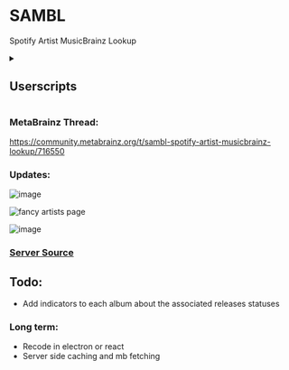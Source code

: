 # SAMBL
Spotify Artist MusicBrainz Lookup

<details>
<summary><h2>Userscripts</h2></summary>
<h3><a href="https://github.com/Lioncat6/MusicBrainz-UserScripts?tab=readme-ov-file#musicbrainz-artist-sambl-button" target="_blank">Artist Page SAMBL Button</a> [Official]</h3>
<img src="https://github.com/user-attachments/assets/ea547dce-168a-4aaa-bdb6-eee3542735be">
<h3><a href="https://github.com/mistwyrm/MusicBrainzScripts/tree/main?tab=readme-ov-file#artist-image-helper" target="_blank">Artist Image Helper</a> [<a href="https://github.com/mistwyrm" target="_blank">mistwyrm</a>]</h3>
<img src="https://github.com/user-attachments/assets/84e6976c-7e21-4e5b-9d5a-4c7a7a82e217">
 
Description from source:
 
 > Prefills an archive.org picture url on MusicBrainz when the artist image on SAMBL is clicked.
 > This should be used with the Wayback Machine browser plugin set to automatically archive web pages you visit. If you do not use the plugin, make sure you click the image link on MusicBrainz to make sure a snapshot of it exists.
 > I recommend pairing this script with zabe40's MusicBrainz Entity Images script that displays images linked to entities on their MusicBrainz pages.
</details>



### MetaBrainz Thread:
https://community.metabrainz.org/t/sambl-spotify-artist-musicbrainz-lookup/716550

### Updates:

![image](https://github.com/Lioncat6/SAMBL/assets/95449321/832aad23-41fa-42bb-ad12-eac6c0db7fb7)

![fancy artists page](https://github.com/user-attachments/assets/1d266147-9349-4571-bb4b-4e094ea7306d)

![image](https://github.com/user-attachments/assets/932af203-8955-4f84-957f-0030398f5e18)

### [Server Source](https://github.com/Lioncat6/Spotify-ALTAPI/)

## Todo:
  - Add indicators to each album about the associated releases statuses

### Long term:
  - Recode in electron or react 
  - Server side caching and mb fetching 
